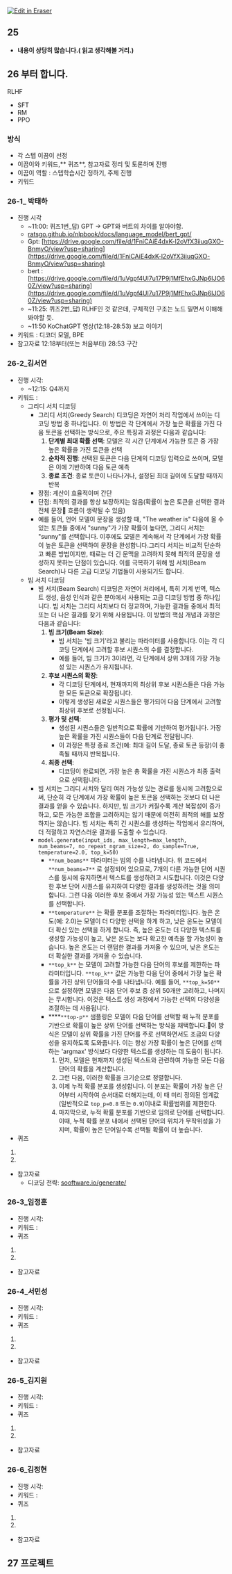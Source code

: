 <p><a target="_blank" href="https://app.eraser.io/workspace/aJvSKAFc25fpWQxaIrT7" id="edit-in-eraser-github-link"><img alt="Edit in Eraser" src="https://firebasestorage.googleapis.com/v0/b/second-petal-295822.appspot.com/o/images%2Fgithub%2FOpen%20in%20Eraser.svg?alt=media&amp;token=968381c8-a7e7-472a-8ed6-4a6626da5501"></a></p>

## 25
- **내용이 상당히 많습니다.( 읽고 생각해볼 거리.)**




## 26 부터 합니다.
RLHF 

- SFT
- RM
- PPO


### 방식
- 각 스텝 이끔이 선정
- 이끔이와 키워드,** 퀴즈**, 참고자료 정리 및 토론하며 진행
- 이끔이 역할 : 스텝학습시간 정하기, 주제 진행
- 키워드
### 26-1_ 박태하
- 진행 시각
    - ~11:00: 퀴즈1번_답) GPT -> GPT와 버트의 차이를 알아야함. 
    - [﻿ratsgo.github.io/nlpbook/docs/language_model/bert_gpt/](https://ratsgo.github.io/nlpbook/docs/language_model/bert_gpt/) 
    - Gpt: [﻿https://drive.google.com/file/d/1FniCAiE4dxK-l2oVfX3iiuqGXO-BnmyO/view?usp=sharing](https://drive.google.com/file/d/1FniCAiE4dxK-l2oVfX3iiuqGXO-BnmyO/view?usp=sharing)  
    - bert : [﻿https://drive.google.com/file/d/1uVgpf4Ul7u17P9j1MfEhxGJNp6IJO60Z/view?usp=sharing](https://drive.google.com/file/d/1uVgpf4Ul7u17P9j1MfEhxGJNp6IJO60Z/view?usp=sharing) 
    - ~11:25: 퀴즈2번_답) RLHF인 것 같은데, 구체적인 구조는 노드 밀면서 이해해 봐야할 듯.
    - ~11:50 KoChatGPT 영상(12:18-28:53) 보고 이야기
- 키워드 : 디코더 모델, BPE
- 참고자료
12:18부터(또는 처음부터) 28:53 구간

### 26-2_김서연
- 진행 시각: 
    - ~12:15: Q4까지
- 키워드 :  
    - 그리디 서치 디코딩 
        - 그리디 서치(Greedy Search) 디코딩은 자연어 처리 작업에서 쓰이는 디코딩 방법 중 하나입니다. 이 방법은 각 단계에서 가장 높은 확률을 가진 다음 토큰을 선택하는 방식으로, 주요 특징과 과정은 다음과 같습니다:
            1. **단계별 최대 확률 선택**: 모델은 각 시간 단계에서 가능한 토큰 중 가장 높은 확률을 가진 토큰을 선택
            2. **순차적 진행**: 선택된 토큰은 다음 단계의 디코딩 입력으로 쓰이며, 모델은 이에 기반하여 다음 토큰 예측
            3. **종료 조건**: 종료 토큰이 나타나거나, 설정된 최대 길이에 도달할 때까지 반복
        - 장점: 계산이 효율적이며 간단
        - 단점: 최적의 결과를 항상 보장하지는 않음(확률이 높은 토큰을 선택한 결과 전체 문장 흐름이 생략될 수 있음)
        - 예를 들어, 언어 모델이 문장을 생성할 때, "The weather is" 다음에 올 수 있는 토큰들 중에서 "sunny"가 가장 확률이 높다면, 그리디 서치는 "sunny"를 선택합니다. 이후에도 모델은 계속해서 각 단계에서 가장 확률이 높은 토큰을 선택하여 문장을 완성합니다.그리디 서치는 비교적 단순하고 빠른 방법이지만, 때로는 더 긴 문맥을 고려하지 못해 최적의 문장을 생성하지 못하는 단점이 있습니다. 이를 극복하기 위해 빔 서치(Beam Search)나 다른 고급 디코딩 기법들이 사용되기도 합니다.
    - 빔 서치 디코딩
        - 빔 서치(Beam Search) 디코딩은 자연어 처리에서, 특히 기계 번역, 텍스트 생성, 음성 인식과 같은 분야에서 사용되는 고급 디코딩 방법 중 하나입니다. 빔 서치는 그리디 서치보다 더 정교하며, 가능한 결과들 중에서 최적 또는 더 나은 결과를 찾기 위해 사용됩니다. 이 방법의 핵심 개념과 과정은 다음과 같습니다:
            1. **빔 크기(Beam Size)**: 
                - 빔 서치는 '빔 크기'라고 불리는 파라미터를 사용합니다. 이는 각 디코딩 단계에서 고려할 후보 시퀀스의 수를 결정합니다.
                - 예를 들어, 빔 크기가 3이라면, 각 단계에서 상위 3개의 가장 가능성 있는 시퀀스가 유지됩니다.
            2. **후보 시퀀스의 확장**:
                - 각 디코딩 단계에서, 현재까지의 최상위 후보 시퀀스들은 다음 가능한 모든 토큰으로 확장됩니다.
                - 이렇게 생성된 새로운 시퀀스들은 평가되어 다음 단계에서 고려할 최상위 후보로 선정됩니다.
            3. **평가 및 선택**:
                - 생성된 시퀀스들은 일반적으로 확률에 기반하여 평가됩니다. 가장 높은 확률을 가진 시퀀스들이 다음 단계로 전달됩니다.
                - 이 과정은 특정 종료 조건(예: 최대 길이 도달, 종료 토큰 등장)이 충족될 때까지 반복됩니다.
            4. **최종 선택**:
                - 디코딩이 완료되면, 가장 높은 총 확률을 가진 시퀀스가 최종 출력으로 선택됩니다.
        - 빔 서치는 그리디 서치와 달리 여러 가능성 있는 경로를 동시에 고려함으로써, 단순히 각 단계에서 가장 확률이 높은 토큰을 선택하는 것보다 더 나은 결과를 얻을 수 있습니다. 하지만, 빔 크기가 커질수록 계산 복잡성이 증가하고, 모든 가능한 조합을 고려하지는 않기 때문에 여전히 최적의 해를 보장하지는 않습니다. 빔 서치는 특히 긴 시퀀스를 생성하는 작업에서 유리하며, 더 적절하고 자연스러운 결과를 도출할 수 있습니다.
        - `model.generate(input_ids, max_length=max_length, num_beams=7, no_repeat_ngram_size=2, do_sample=True, temperature=2.0, top_k=50)` 
            - `**num_beams**`  파라미터는 빔의 수를 나타냅니다. 위 코드에서 `**num_beams=7**` 로 설정되어 있으므로, 7개의 다른 가능한 단어 시퀀스를 동시에 유지하면서 텍스트를 생성하려고 시도합니다. 이것은 다양한 후보 단어 시퀀스를 유지하여 다양한 결과를 생성하려는 것을 의미합니다. 그런 다음 이러한 후보 중에서 가장 가능성 있는 텍스트 시퀀스를 선택합니다.
            - `**temperature**` 는 확률 분포를 조절하는 파라미터입니다. 높은 온도(예: 2.0)는 모델이 더 다양한 선택을 하게 하고, 낮은 온도는 모델이 더 확신 있는 선택을 하게 합니다. 즉, 높은 온도는 더 다양한 텍스트를 생성할 가능성이 높고, 낮은 온도는 보다 확고한 예측을 할 가능성이 높습니다. 높은 온도는 더 랜덤한 결과를 가져올 수 있으며, 낮은 온도는 더 확실한 결과를 가져올 수 있습니다.
            - `**top_k**` 는 모델이 고려할 가능한 다음 단어의 후보를 제한하는 파라미터입니다. `**top_k**`  값은 가능한 다음 단어 중에서 가장 높은 확률을 가진 상위 단어들의 수를 나타냅니다. 예를 들어, `**top_k=50**` 으로 설정하면 모델은 다음 단어 후보 중 상위 50개만 고려하고, 나머지는 무시합니다. 이것은 텍스트 생성 과정에서 가능한 선택의 다양성을 조절하는 데 사용됩니다.
            - ****`**top-p**` 샘플링은 모델이 다음 단어를 선택할 때 누적 분포를 기반으로 확률이 높은 상위 단어를 선택하는 방식을 채택합니다.이 방식은 모델이 상위 확률을 가진 단어를 주로 선택하면서도 조금의 다양성을 유지하도록 도와줍니다. 이는 항상 가장 확률이 높은 단어를 선택하는 'argmax' 방식보다 다양한 텍스트를 생성하는 데 도움이 됩니다. 
                1. 먼저, 모델은 현재까지 생성된 텍스트와 관련하여 가능한 모든 다음 단어의 확률을 계산합니다.
                2. 그런 다음, 이러한 확률을 크기순으로 정렬합니다.
                3. 이제 누적 확률 분포를 생성합니다. 이 분포는 확률이 가장 높은 단어부터 시작하여 순서대로 더해지는데, 이 때 미리 정의된 임계값(일반적으로 `top_p=0.8` 또는 `0.9`)이내로 확률범위를 제한한다.
                4. 마지막으로, 누적 확률 분포를 기반으로 임의로 단어를 선택합니다. 이때, 누적 확률 분포 내에서 선택된 단어의 위치가 무작위성을 가지며, 확률이 높은 단어일수록 선택될 확률이 더 높습니다.
- 퀴즈
1. 
2. 
- 참고자료
    - 디코딩 전략: [﻿sooftware.io/generate/](https://sooftware.io/generate/) 


### 26-3_임정훈
- 진행 시각:
- 키워드 : 
- 퀴즈
1. 
2. 
- 참고자료


### 26-4_서민성
- 진행 시각:
- 키워드 : 
- 퀴즈
1. 
2. 
- 참고자료


### 26-5_김지원
- 진행 시각:
- 키워드 : 
- 퀴즈
1. 
2. 
- 참고자료


### 26-6_김정현
- 진행 시각:
- 키워드 : 
- 퀴즈
1. 
2. 
- 참고자료


## 27 프로젝트 



<!--- Eraser file: https://app.eraser.io/workspace/aJvSKAFc25fpWQxaIrT7 --->